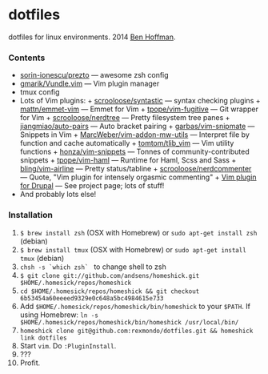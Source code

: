 dotfiles
========

dotfiles for linux environments.
2014 [Ben Hoffman](http://github.com/rexmondo).

### Contents
+ [sorin-ionescu/prezto](https://github.com/sorin-ionescu/prezto) — awesome zsh config
+ [gmarik/Vundle.vim](https://github.com/gmarik/Vundle.vim.git) — Vim plugin manager
+ tmux config
+ Lots of Vim plugins:
      + [scrooloose/syntastic](http://github.com/scrooloose/syntastic) — syntax checking plugins
      + [mattn/emmet-vim](http://github.com/mattn/emmet-vim) — Emmet for Vim
      + [tpope/vim-fugitive](http://github.com/tpope/vim-fugitive) — Git wrapper for Vim
      + [scrooloose/nerdtree](http://github.com/scrooloose/nerdtree) — Pretty filesystem tree panes
      + [jiangmiao/auto-pairs](http://github.com/jiangmiao/auto-pairs) — Auto bracket pairing
      + [garbas/vim-snipmate](http://github.com/garbas/vim-snipmate) — Snippets in Vim 
      + [MarcWeber/vim-addon-mw-utils](http://github.com/MarcWeber/vim-addon-mw-utils) — Interpret file by function and cache automatically
      + [tomtom/tlib_vim](http://github.com/tomtom/tlib_vim) — Vim utility functions
      + [honza/vim-snippets](http://github.com/honza/vim-snippets) — Tonnes of community-contributed snippets
      + [tpope/vim-haml](http://github.com/tpope/vim-haml) — Runtime for Haml, Scss and Sass
      + [bling/vim-airline](http://github.com/bling/vim-airline) — Pretty status/tabline
      + [scrooloose/nerdcommenter](http://github.com/scrooloose/nerdcommenter) — Quote, "Vim plugin for intensely orgasmic commenting"
      + [Vim plugin for Drupal](https://www.drupal.org/project/vimrc) — See project page; lots of stuff!
+ And probably lots else!

### Installation

1. `$ brew install zsh` (OSX with Homebrew) or `sudo apt-get install zsh` (debian)
1. `$ brew install tmux` (OSX with Homebrew) or `sudo apt-get install tmux` (debian)
1. ``chsh -s `which zsh` `` to change shell to zsh
1. `$ git clone git://github.com/andsens/homeshick.git $HOME/.homesick/repos/homeshick`
1. `cd $HOME/.homesick/repos/homeshick && git checkout 6b53454a60eeeed9329e0c648a5bc4984615e733`
1. Add `$HOME/.homesick/repos/homeshick/bin/homeshick` to your `$PATH`. 
      If using Homebrew: `ln -s $HOME/.homesick/repos/homeshick/bin/homeshick /usr/local/bin/`
1. `homeshick clone git@github.com:rexmondo/dotfiles.git && homeshick link dotfiles`
1. Start `vim`. Do `:PluginInstall`.
1. ???
1. Profit.
      
